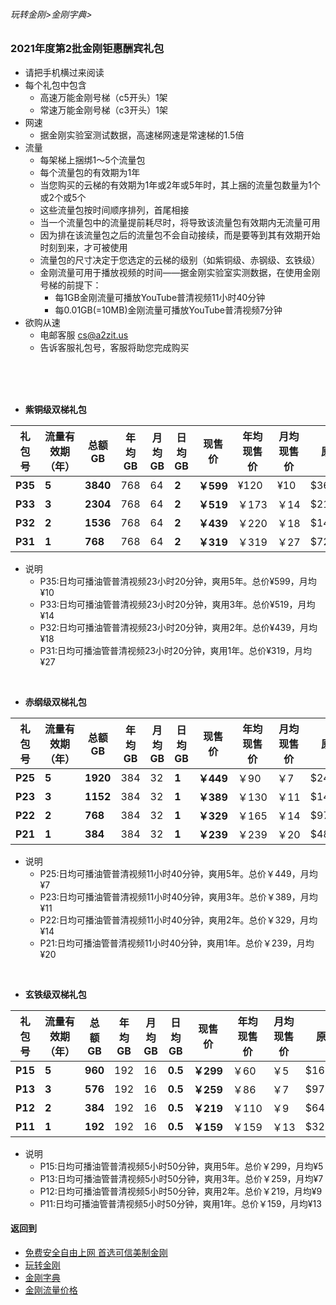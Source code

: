 ###### 玩转金刚>金刚字典>
### 2021年度第2批金刚钜惠酬宾礼包
- 请把手机横过来阅读
- 每个礼包中包含
  - 高速万能金刚号梯（c5开头）1架
  - 常速万能金刚号梯（c3开头）1架
- 网速
  - 据金刚实验室测试数据，高速梯网速是常速梯的1.5倍
- 流量
  - 每架梯上捆绑1～5个流量包
  - 每个流量包的有效期为1年
  - 当您购买的云梯的有效期为1年或2年或5年时，其上捆的流量包数量为1个或2个或5个
  - 这些流量包按时间顺序排列，首尾相接
  - 当一个流量包中的流量提前耗尽时，将导致该流量包有效期内无流量可用
  - 因为排在该流量包之后的流量包不会自动接续，而是要等到其有效期开始时刻到来，才可被使用
  - 流量包的尺寸决定于您选定的云梯的级别（如紫铜级、赤钢级、玄铁级）
  - 金刚流量可用于播放视频的时间——据金刚实验室实测数据，在使用金刚号梯的前提下：
    - 每1GB金刚流量可播放YouTube普清视频11小时40分钟
    - 每0.01GB(=10MB)金刚流量可播放YouTube普清视频7分钟
- 欲购从速 
  - 电邮客服 cs@a2zit.us 
  - 告诉客服礼包号，客服将助您完成购买
<br>
<br>
<br>


- <strong>紫铜级双梯礼包</strong>

|礼包号|流量有效期（年）|总额GB|年均GB|月均GB|日均GB|现售价|年均现售价|月均现售价|原价|限售（个）|
|-----|------------|-------|--------|---------|---|----|---|------|--|--|
|<strong> P35 </strong> |<strong> 5 </strong> |<strong>3840</strong>|768|64|<strong>2</strong>|<strong>￥599</strong>|¥120| ¥10|$364.50|10,000|
|<strong> P33 </strong> |<strong> 3 </strong> |<strong>2304</strong>|768|64|<strong>2</strong>|<strong>￥519</strong>|￥173|￥14|$218.70|10,000|
|<strong> P32 </strong> |<strong> 2 </strong> |<strong>1536</strong>|768|64|<strong>2</strong>|<strong>￥439</strong>|￥220|￥18|$145.80|10,000|
|<strong> P31 </strong> |<strong> 1 </strong> |<strong>768 </strong>|768|64|<strong>2</strong>|<strong>￥319</strong>|￥319|￥27| $72.90|10,000|
- 说明
  - P35:日均可播油管普清视频23小时20分钟，爽用5年。总价¥599，月均¥10
  - P33:日均可播油管普清视频23小时20分钟，爽用3年。总价¥519，月均¥14
  - P32:日均可播油管普清视频23小时20分钟，爽用2年。总价¥439，月均¥18
  - P31:日均可播油管普清视频23小时20分钟，爽用1年。总价¥319，月均¥27

<br>

- <strong>赤纲级双梯礼包</strong>

|礼包号| 流量有效期（年）|总额GB|年均GB|月均GB|日均GB|现售价|年均现售价|月均现售价|原价|限售（个）|
|-----|--|--------|--------|---------|---|---|---|-------|--|--|
|<strong>P25</strong>|<strong>5</strong>|<strong>1920</strong>|384|32| <strong>1</strong>|<strong>￥449 </strong>|￥90 | ￥7|$243.00|10,000|
|<strong>P23</strong>|<strong>3</strong>|<strong>1152</strong>|384|32| <strong>1</strong>|<strong>￥389 </strong>|￥130|￥11|$145.80|10,000|
|<strong>P22</strong>|<strong>2</strong>|<strong> 768</strong>|384|32| <strong>1</strong>|<strong>￥329 </strong>|￥165|￥14| $97.20|10,000|
|<strong>P21</strong>|<strong>1</strong>|<strong> 384</strong>|384|32| <strong>1</strong>|<strong>￥239 </strong>|￥239|￥20| $48.60|10,000|

- 说明
  - P25:日均可播油管普清视频11小时40分钟，爽用5年。总价￥449，月均¥7
  - P23:日均可播油管普清视频11小时40分钟，爽用3年。总价￥389，月均¥11
  - P22:日均可播油管普清视频11小时40分钟，爽用2年。总价￥329，月均¥14
  - P21:日均可播油管普清视频11小时40分钟，爽用1年。总价￥239，月均¥20

<br>

- <strong>玄铁级双梯礼包</strong>

|礼包号|流量有效期（年）|总额GB|年均GB|月均GB|日均GB|现售价|年均现售价|月均现售价|原价|限售（个）|
|-----|-------------|------|-----|-----|------|-----|--------|--------|----|----|
| <strong> P15 </strong>|<strong>5</strong>|<strong>960</strong>|192|16|<strong>0.5</strong>|<strong>￥299</strong>| ￥60| ￥5|$162.00|10,000|
| <strong> P13 </strong>|<strong>3</strong>|<strong>576</strong>|192|16|<strong>0.5</strong>|<strong>￥259</strong>| ￥86| ￥7| $97.20|10,000|
| <strong> P12 </strong>|<strong>2</strong>|<strong>384</strong>|192|16|<strong>0.5</strong>|<strong>￥219</strong>|￥110| ￥9| $64.80|10,000|
| <strong> P11 </strong>|<strong>1</strong>|<strong>192</strong>|192|16|<strong>0.5</strong>|<strong>￥159</strong>|￥159|￥13| $32.40|10,000|

- 说明
  - P15:日均可播油管普清视频5小时50分钟，爽用5年。总价￥299，月均¥5
  - P13:日均可播油管普清视频5小时50分钟，爽用3年。总价￥259，月均¥7
  - P12:日均可播油管普清视频5小时50分钟，爽用2年。总价￥219，月均¥9
  - P11:日均可播油管普清视频5小时50分钟，爽用1年。总价￥159，月均¥13



#### 返回到
- [免费安全自由上网 首选可信美制金刚](https://github.com/a2zitpro/web/blob/master/%E5%BE%80%E5%90%8E%E7%BF%BB.md)
- [玩转金刚](https://github.com/a2zitpro/web/blob/master/LadderFree/A.md)
- [金刚字典](https://github.com/a2zitpro/web/blob/master/LadderFree/kkDictionary/KKDictionary.md)
- [金刚流量价格](https://github.com/a2zitpro/web/blob/master/LadderFree/kkDictionary/Price/KKDTPrice.md)



